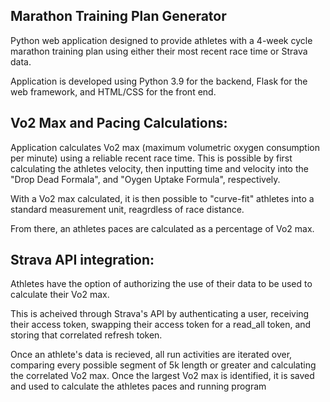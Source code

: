 ## Marathon Training Plan Generator

<!--[![Running App Demo](runningapp_pic.jpg)](https://youtu.be/JBdx1oLO5Ac "Running App Demo")
_Click for demo_-->

Python web application designed to provide athletes with a 4-week cycle marathon training plan using either their most recent race time or Strava data. 

Application is developed using Python 3.9 for the backend, Flask for the web framework, and HTML/CSS for the front end. 

## Vo2 Max and Pacing Calculations:

Application calculates Vo2 max (maximum volumetric oxygen consumption per minute) using a reliable recent race time. This is possible by first calculating the athletes velocity, then inputting time and velocity into the "Drop Dead Formala", and "Oygen Uptake Formula", respectively.

With a Vo2 max calculated, it is then possible to "curve-fit" athletes into a standard measurement unit, reagrdless of race distance. 

From there, an athletes paces are calculated as a percentage of Vo2 max.

## Strava API integration:

Athletes have the option of authorizing the use of their data to be used to calculate their Vo2 max. 

This is acheived through Strava's API by authenticating a user, receiving their access token, swapping their access token for a read_all token, and storing that correlated refresh token.

Once an athlete's data is recieved, all run activities are iterated over, comparing every possible segment of 5k length or greater and calculating the correlated Vo2 max. Once the largest Vo2 max is identified, it is saved and used to calculate the athletes paces and running program